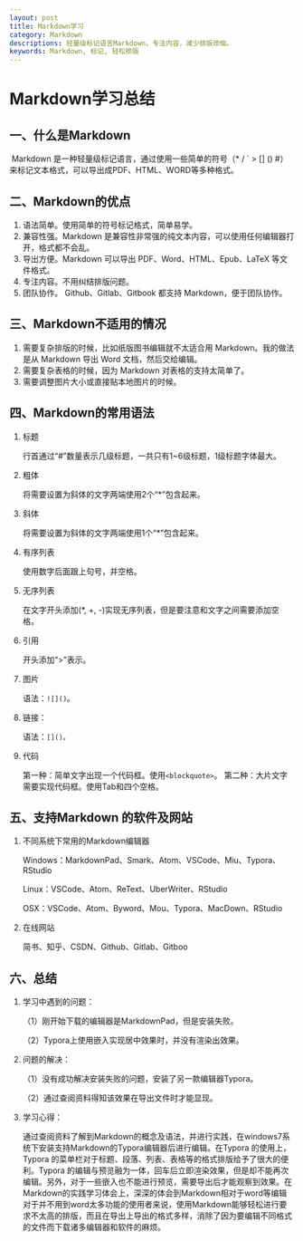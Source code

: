 ```yaml
---
layout: post
title: Markdown学习
category: Markdown
descriptions: 轻量级标记语言Markdown，专注内容，减少排版烦恼。
keywords: Markdown, 标记, 轻松排版
---
```


# Markdown学习总结

## 一、什么是Markdown

​	Markdown 是一种轻量级标记语言，通过使用一些简单的符号（* / ` > [] () #）来标记文本格式，可以导出成PDF、HTML、WORD等多种格式。

<!-- more --> 

## 二、Markdown的优点

1. 语法简单。使用简单的符号标记格式，简单易学。
2. 兼容性强。Markdown 是兼容性非常强的纯文本内容，可以使用任何编辑器打开，格式都不会乱。
3. 导出方便。Markdown 可以导出 PDF、Word、HTML、Epub、LaTeX 等文件格式。
4. 专注内容。不用纠结排版问题。
5. 团队协作。 Github、Gitlab、Gitbook 都支持 Markdown，便于团队协作。

## 三、Markdown不适用的情况

1. 需要复杂排版的时候，比如纸版图书编辑就不太适合用 Markdown。我的做法是从 Markdown 导出 Word 文档，然后交给编辑。
2. 需要复杂表格的时候，因为 Markdown 对表格的支持太简单了。
3. 需要调整图片大小或直接贴本地图片的时候。

## 四、Markdown的常用语法

1. 标题

   行首通过“#”数量表示几级标题，一共只有1~6级标题，1级标题字体最大。

2. 粗体

   将需要设置为斜体的文字两端使用2个“*”包含起来。

3. 斜体

   将需要设置为斜体的文字两端使用1个“*”包含起来。

4. 有序列表

   使用数字后面跟上句号，并空格。

5. 无序列表

   在文字开头添加(*, +, -)实现无序列表，但是要注意和文字之间需要添加空格。

6. 引用

   开头添加“>”表示。

7. 图片

   语法：`![]()`。

8. 链接：

   语法：`[]()。`

9. 代码

   第一种：简单文字出现一个代码框。使用`<blockquote>`。
   第二种：大片文字需要实现代码框。使用Tab和四个空格。

## 五、支持Markdown 的软件及网站

1. 不同系统下常用的Markdown编辑器

   Windows：MarkdownPad、Smark、Atom、VSCode、Miu、Typora、RStudio

   Linux：VSCode、Atom、ReText、UberWriter、RStudio

   OSX：VSCode、Atom、Byword、Mou、Typora、MacDown、RStudio

2. 在线网站

   简书、知乎、CSDN、Github、Gitlab、Gitboo

## 六、总结

1. 学习中遇到的问题：

   （1）刚开始下载的编辑器是MarkdownPad，但是安装失败。

   （2）Typora上使用嵌入实现居中效果时，并没有渲染出效果。

2. 问题的解决：

   （1）没有成功解决安装失败的问题，安装了另一款编辑器Typora。

   （2）通过查阅资料得知该效果在导出文件时才能显现。

3. 学习心得：

   ​	通过查阅资料了解到Markdown的概念及语法，并进行实践，在windows7系统下安装支持Markdown的Typora编辑器后进行编辑。在Typora 的使用上，Typora 的菜单栏对于标题、段落、列表、表格等的格式排版给予了很大的便利。Typora 的编辑与预览融为一体，回车后立即渲染效果，但是却不能再次编辑。另外，对于一些嵌入也不能进行预览，需要导出后才能观察到效果。在Markdown的实践学习体会上，深深的体会到Markdown相对于word等编辑对于并不用到word太多功能的使用者来说，使用Markdown能够轻松进行要求不太高的排版，而且在导出上导出的格式多样，消除了因为要编辑不同格式的文件而下载诸多编辑器和软件的麻烦。